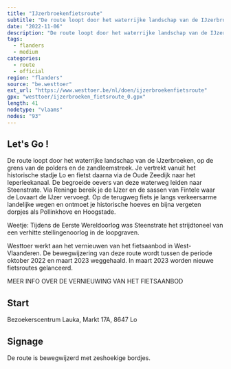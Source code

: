 ```yaml
---
title: "IJzerbroekenfietsroute"
subtitle: "De route loopt door het waterrijke landschap van de IJzerbroeken, op de grens van de polders en de zandleemstreek"
date: "2022-11-06"
description: "De route loopt door het waterrijke landschap van de IJzerbroeken, op de grens van de polders en de zandleemstreek" 
tags:
  - flanders
  - medium
categories: 
  - route
  - official
region: "flanders"
source: "be.westtoer"
ext_url: "https://www.westtoer.be/nl/doen/ijzerbroekenfietsroute"
gpx: "westtoer/ijzerbroeken_fietsroute_0.gpx"
length: 41
nodetype: "vlaams"
nodes: "93"
---
```


## Let's Go !

De route loopt door het waterrijke landschap van de IJzerbroeken, op de grens van de polders en de zandleemstreek. Je vertrekt vanuit het historische stadje Lo en fietst daarna via de Oude Zeedijk naar het Ieperleekanaal. De begroeide oevers van deze waterweg leiden naar Steenstrate. Via Reninge bereik je de IJzer en de sassen van Fintele waar de Lovaart de IJzer vervoegt. Op de terugweg fiets je langs verkeersarme landelijke wegen en ontmoet je historische hoeves en bijna vergeten dorpjes als Pollinkhove en Hoogstade.

Weetje: Tijdens de Eerste Wereldoorlog was Steenstrate het strijdtoneel van een verhitte stellingenoorlog in de loopgraven.

Westtoer werkt aan het vernieuwen van het fietsaanbod in West-Vlaanderen. De bewegwijzering van deze route wordt tussen de periode oktober 2022 en maart 2023 weggehaald. In maart 2023 worden nieuwe fietsroutes gelanceerd.

MEER INFO OVER DE VERNIEUWING VAN HET FIETSAANBOD

## Start 

Bezoekerscentrum Lauka, Markt 17A, 8647 Lo

## Signage

De route is bewegwijzerd met zeshoekige bordjes.